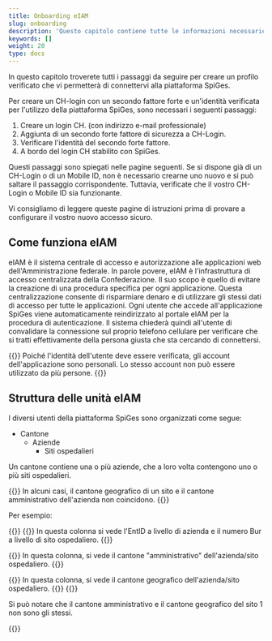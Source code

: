 ```yaml
---
title: Onboarding eIAM
slug: onboarding
description: 'Questo capitolo contiene tutte le informazioni necessarie per collegarsi alla piattaforma SpiGes.'
keywords: []
weight: 20
type: docs
---
```


In questo capitolo troverete tutti i passaggi da seguire per creare un profilo verificato che vi permetterà di connettervi alla piattaforma SpiGes.

Per creare un CH-login con un secondo fattore forte e un'identità verificata per l'utilizzo della piattaforma SpiGes, sono necessari i seguenti passaggi:

1. Creare un login CH. (con indirizzo e-mail professionale)
2. Aggiunta di un secondo forte fattore di sicurezza a CH-Login.
3. Verificare l'identità del secondo forte fattore.
4. A bordo del login CH stabilito con SpiGes.

Questi passaggi sono spiegati nelle pagine seguenti. Se si dispone già di un CH-Login o di un Mobile ID, non è necessario crearne uno nuovo e si può saltare il passaggio corrispondente. Tuttavia, verificate che il vostro CH-Login o Mobile ID sia funzionante.

Vi consigliamo di leggere queste pagine di istruzioni prima di provare a configurare il vostro nuovo accesso sicuro.

## Come funziona eIAM

eIAM è il sistema centrale di accesso e autorizzazione alle applicazioni web dell'Amministrazione federale. In parole povere, eIAM è l'infrastruttura di accesso centralizzata della Confederazione. Il suo scopo è quello di evitare la creazione di una procedura specifica per ogni applicazione. Questa centralizzazione consente di risparmiare denaro e di utilizzare gli stessi dati di accesso per tutte le applicazioni.
Ogni utente che accede all'applicazione SpiGes viene automaticamente reindirizzato al portale eIAM per la procedura di autenticazione. Il sistema chiederà quindi all'utente di convalidare la connessione sul proprio telefono cellulare per verificare che si tratti effettivamente della persona giusta che sta cercando di connettersi.  

{{<alert color="warning">}}
Poiché l'identità dell'utente deve essere verificata, gli account dell'applicazione sono personali. Lo stesso account non può essere utilizzato da più persone.
{{</alert>}}

## Struttura delle unità eIAM

I diversi utenti della piattaforma SpiGes sono organizzati come segue:

- Cantone
    - Aziende
        - Siti ospedalieri

Un cantone contiene una o più aziende, che a loro volta contengono uno o più siti ospedalieri.  

{{<alert color="warning">}}
In alcuni casi, il cantone geografico di un sito e il cantone amministrativo dell'azienda non coincidono.
{{</alert>}}

Per esempio:

<div class="two_column">

<div class="left_col">
<!-- First column content goes here -->
{{<numberedList>}}
{{<listItem>}}
In questa colonna si vede l'EntID a livello di azienda e il numero Bur a livello di sito ospedaliero.
{{</listItem>}}

{{<listItem>}}
In questa colonna, si vede il cantone "amministrativo" dell'azienda/sito ospedaliero.
{{</listItem>}}

{{<listItem>}}
In questa colonna, si vede il cantone geografico dell'azienda/sito ospedaliero.
{{</listItem>}}
{{</numberedList>}}

<p> Si può notare che il cantone amministrativo e il cantone geografico del sito 1 non sono gli stessi.  </p>
</div>

<div class="right_col">
<!-- Second column content goes here -->
{{<insertImage image="Visu_entreprise.png" class="edge max-w-90">}}
</div>

</div>

&nbsp;

